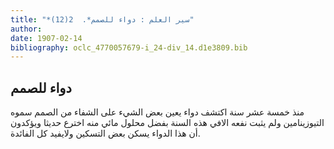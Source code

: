 ```yaml
---
title: "*سير العلم : دواء للصمم*.  2(12)"
author: 
date: 1907-02-14
bibliography: oclc_4770057679-i_24-div_14.d1e3809.bib
---
```




##  دواء للصمم 


 منذ  خمسة  عشر  سنة اكتشف دواء يعين بعض الشيء على الشفاء من الصمم سموه التيوزينامين ولم يثبت نفعه الافي هذه السنة بفضل محلول مائي منه اخترع حديثا ويؤكدون أن هذا الدواء يسكن بعض التسكين ولايفيد كل الفائدة. 
